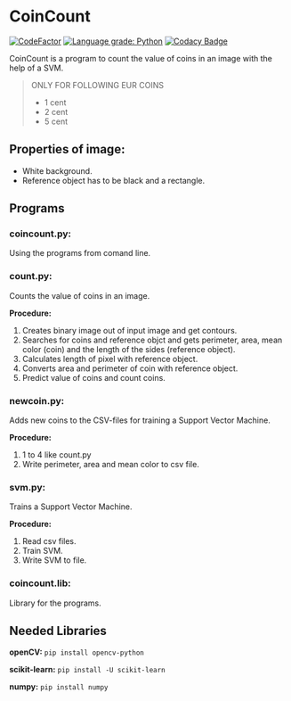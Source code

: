 # CoinCount

[![CodeFactor](https://www.codefactor.io/repository/github/lffelmann/coincount/badge)](https://www.codefactor.io/repository/github/lffelmann/coincount)
[![Language grade: Python](https://img.shields.io/lgtm/grade/python/g/lffelmann/coincount.svg?logo=lgtm&logoWidth=18)](https://lgtm.com/projects/g/lffelmann/coincount/context:python)
[![Codacy Badge](https://app.codacy.com/project/badge/Grade/b082a17896db428d98e184dd15213f30)](https://www.codacy.com/gh/lffelmann/coincount/dashboard?utm_source=github.com&amp;utm_medium=referral&amp;utm_content=lffelmann/coincount&amp;utm_campaign=Badge_Grade)

CoinCount is a program to count the value of coins in an image with the help of a SVM.
> ONLY FOR FOLLOWING EUR COINS
> * 1 cent
> * 2 cent
> * 5 cent


## Properties of image:
* White background.
* Reference object has to be black and a rectangle.


## Programs
### coincount.py:
Using the programs from comand line.


### count.py:
Counts the value of coins in an image.

**Procedure:**
1. Creates binary image out of input image and get contours.
2. Searches for coins and reference objct and gets perimeter, area, mean color (coin) and the length of the sides (reference object).
3. Calculates length of pixel with reference object.
4. Converts area and perimeter of coin with reference object.
5. Predict value of coins and count coins.


### newcoin.py: 
Adds new coins to the CSV-files for training a Support Vector Machine.

**Procedure:**
1. 1 to 4 like count.py
2. Write perimeter, area and mean color to csv file.


### svm.py:
Trains a Support Vector Machine.

**Procedure:**
1. Read csv files.
2. Train SVM.
3. Write SVM to file.


### coincount.lib:
Library for the programs.


## Needed Libraries

**openCV:** 
`pip install opencv-python`

**scikit-learn:** 
`pip install -U scikit-learn`

**numpy:**
`pip install numpy`
